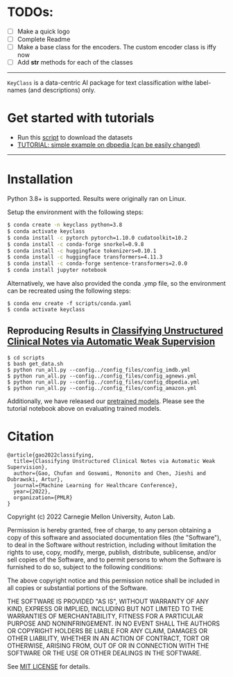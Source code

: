 <!--- # KeyClass
Classifying Unstructured Clinical Notes via Automatic Weak Supervision --->

# TODOs:
- [ ] Make a quick logo
- [ ] Complete Readme
- [ ] Make a base class for the encoders. The custom encoder class is iffy now
- [ ] Add __str__ methods for each of the classes

----

`KeyClass` is a data-centric AI package for text classification withe label-names (and descriptions) only.


# Get started with tutorials
  - Run this [script](https://github.com/autonlab/KeyClass/blob/main/scripts/get_data.sh) to download the datasets
  - [TUTORIAL: simple example on dbpedia (can be easily changed)](https://github.com/autonlab/KeyClass/blob/main/scripts/example_train.ipynb)


----

# Installation

Python 3.8+ is  supported. Results were originally ran on Linux. 

Setup the environment with the following steps: 

``` bash
$ conda create -n keyclass python=3.8
$ conda activate keyclass
$ conda install -c pytorch pytorch=1.10.0 cudatoolkit=10.2
$ conda install -c conda-forge snorkel=0.9.8
$ conda install -c huggingface tokenizers=0.10.1
$ conda install -c huggingface transformers=4.11.3
$ conda install -c conda-forge sentence-transformers=2.0.0
$ conda install jupyter notebook
```
Alternatively, we have also provided the conda .ymp file, so the environment can be recreated using the following steps:
```
$ conda env create -f scripts/conda.yaml
$ conda activate keyclass
```

## Reproducing Results in [Classifying Unstructured Clinical Notes via Automatic Weak Supervision](https://arxiv.org/pdf/2206.12088.pdf)
```
$ cd scripts
$ bash get_data.sh
$ python run_all.py --config../config_files/config_imdb.yml
$ python run_all.py --config../config_files/config_agnews.yml
$ python run_all.py --config../config_files/config_dbpedia.yml
$ python run_all.py --config../config_files/config_amazon.yml
```
Additionally, we have released our [pretrained models](https://github.com/autonlab/KeyClass/releases/tag/v1.0). Please see the tutorial notebook above on evaluating trained models.

# Citation
```
@article{gao2022classifying,
  title={Classifying Unstructured Clinical Notes via Automatic Weak Supervision},
  author={Gao, Chufan and Goswami, Mononito and Chen, Jieshi and Dubrawski, Artur},
  journal={Machine Learning for Healthcare Conference},
  year={2022},
  organization={PMLR}
}
```

Copyright (c) 2022 Carnegie Mellon University, Auton Lab.

Permission is hereby granted, free of charge, to any person obtaining a copy of this software and associated documentation files (the "Software"), to deal in the Software without restriction, including without limitation the rights to use, copy, modify, merge, publish, distribute, sublicense, and/or sell copies of the Software, and to permit persons to whom the Software is furnished to do so, subject to the following conditions:

The above copyright notice and this permission notice shall be included in all copies or substantial portions of the Software.

THE SOFTWARE IS PROVIDED "AS IS", WITHOUT WARRANTY OF ANY KIND, EXPRESS OR IMPLIED, INCLUDING BUT NOT LIMITED TO THE WARRANTIES OF MERCHANTABILITY, FITNESS FOR A PARTICULAR PURPOSE AND NONINFRINGEMENT. IN NO EVENT SHALL THE AUTHORS OR COPYRIGHT HOLDERS BE LIABLE FOR ANY CLAIM, DAMAGES OR OTHER LIABILITY, WHETHER IN AN ACTION OF CONTRACT, TORT OR OTHERWISE, ARISING FROM, OUT OF OR IN CONNECTION WITH THE SOFTWARE OR THE USE OR OTHER DEALINGS IN THE SOFTWARE.

See [MIT LICENSE](https://github.com/autonlab/KeyClass/blob/main/LICENSE) for details.

